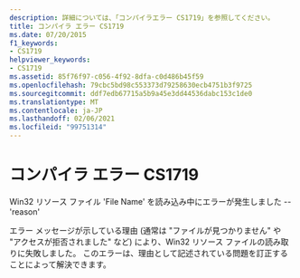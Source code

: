 ```yaml
---
description: 詳細については、「コンパイラエラー CS1719」を参照してください。
title: コンパイラ エラー CS1719
ms.date: 07/20/2015
f1_keywords:
- CS1719
helpviewer_keywords:
- CS1719
ms.assetid: 85f76f97-c056-4f92-8dfa-c0d486b45f59
ms.openlocfilehash: 79cbc5bd98c553373d79258630ecb4751b3f9725
ms.sourcegitcommit: ddf7edb67715a5b9a45e3dd44536dabc153c1de0
ms.translationtype: MT
ms.contentlocale: ja-JP
ms.lasthandoff: 02/06/2021
ms.locfileid: "99751314"
---
```

# <a name="compiler-error-cs1719"></a>コンパイラ エラー CS1719

Win32 リソース ファイル 'File Name' を読み込み中にエラーが発生しました -- 'reason'  
  
 エラー メッセージが示している理由 (通常は "ファイルが見つかりません" や "アクセスが拒否されました" など) により、Win32 リソース ファイルの読み取りに失敗しました。 このエラーは、理由として記述されている問題を訂正することによって解決できます。
